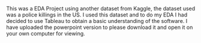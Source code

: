 This was a EDA Project using another dataset from Kaggle, the dataset used was a police killings in the US. I used this dataset and to do my EDA I had decided to use Tableau to obtain a basic understanding of the software. I have uploaded the powerpoint version to please download it and open it on your own computer for viewing.


